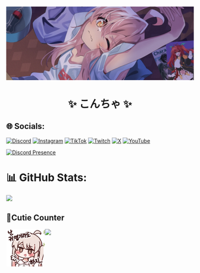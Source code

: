 ![Preview](./bg.webp)

<h1 align="center">
 ✨ こんちゃ  ✨
</h1>

## 🌐 Socials:
[![Discord](https://img.shields.io/badge/Discord-%237289DA.svg?logo=discord&logoColor=white)](https://discord.gg/hXrG3jjwWS) [![Instagram](https://img.shields.io/badge/Instagram-%23E4405F.svg?logo=Instagram&logoColor=white)](https://instagram.com/qbekun) [![TikTok](https://img.shields.io/badge/TikTok-%23000000.svg?logo=TikTok&logoColor=white)](https://tiktok.com/@qbekun) [![Twitch](https://img.shields.io/badge/Twitch-%239146FF.svg?logo=Twitch&logoColor=white)](https://twitch.tv/qbekun) [![X](https://img.shields.io/badge/X-black.svg?logo=X&logoColor=white)](https://x.com/qbekun) [![YouTube](https://img.shields.io/badge/YouTube-%23FF0000.svg?logo=YouTube&logoColor=white)](https://youtube.com/@qbekun) 

[![Discord Presence](https://lanyard.cnrad.dev/api/616018262890905611)](https://discord.com/users/616018262890905611)

# 📊 GitHub Stats:
![](https://github-readme-stats.vercel.app/api/top-langs/?username=qbekun&theme=buefy&show_icons=true&hide_border=true&layout=compact)

## **🧋Cutie Counter**
<a href="https://discord.com/users/616018262890905611"><img align="right" width=400 src="https://moe-counter.glitch.me/get/@qbekun?theme=rule34"></a>
<a href="https://github.com/qbekun"><img align="left" width="100" src="./mahiro.png"></a>

```yaml
People who visit my profile :3.

Hehe~ another cutie has been caught.
```
<!-- <br><br><br><br> -->
